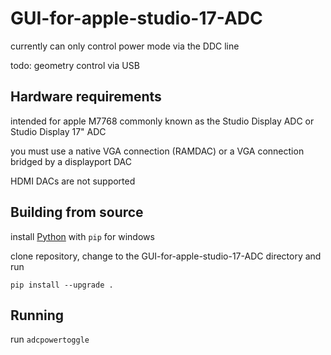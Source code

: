 # GUI-for-apple-studio-17-ADC

currently can only control power mode via the DDC line

todo: geometry control via USB 

## Hardware requirements

intended for apple M7768 commonly known as the Studio Display ADC or Studio Display 17" ADC 

you must use a native VGA connection (RAMDAC) or a VGA connection bridged by a displayport DAC

HDMI DACs are not supported

## Building from source
install [Python](https://www.python.org/downloads/windows/) with `pip` for windows 

clone repository, change to the GUI-for-apple-studio-17-ADC directory and run

```
pip install --upgrade .
```

## Running

run `adcpowertoggle`
